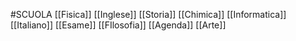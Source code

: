 #SCUOLA
[[Fisica]]
[[Inglese]]
[[Storia]]
[[Chimica]]
[[Informatica]]
[[Italiano]]
[[Esame]]
[[FIlosofia]]
[[Agenda]]
[[Arte]]